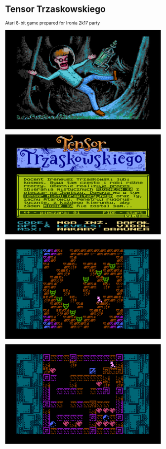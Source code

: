 # Tensor Trzaskowskiego
Atari 8-bit game prepared for Ironia 2k17 party

![alt text](https://github.com/mgr-inz-rafal/tensor/blob/master/screenshots/tensor_01.png?raw=true)

![alt text](https://github.com/mgr-inz-rafal/tensor/blob/master/screenshots/tensor_02.png?raw=true)

![alt text](https://github.com/mgr-inz-rafal/tensor/blob/master/screenshots/tensor_03.png?raw=true)

![alt text](https://github.com/mgr-inz-rafal/tensor/blob/master/screenshots/tensor_04.png?raw=true)
